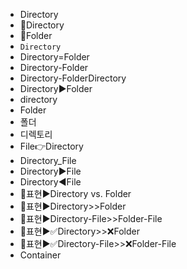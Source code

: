 - Directory
- 📁Directory
- 📁Folder
- `Directory`
- Directory=Folder
- Directory-Folder
- Directory-FolderDirectory
- Directory▶️Folder
- directory
- Folder
- 폴더
- 디렉토리
- File👉Directory
- Directory_File
- Directory▶️File
- Directory◀️File
- 📌표현▶️Directory vs. Folder
- 📌표현▶️Directory>>Folder
- 📌표현▶️Directory-File>>Folder-File
- 📌표현▶️✅Directory>>❌Folder
- 📌표현▶️✅Directory-File>>❌Folder-File
- Container
